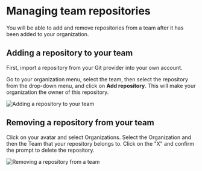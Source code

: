 # Managing team repositories

You will be able to add and remove repositories from a team after it has been added to your organization.

## Adding a repository to your team

First, import a repository from your Git provider into your own account.

Go to your organization menu, select the team, then select the repository from the drop-down menu, and click on **Add repository**. This will make your organization the owner of this repository.

![Adding a repository to your team](images/add-project-team.gif)

## Removing a repository from your team

Click on your avatar and select Organizations. Select the Organization and then the Team that your repository belongs to. Click on the "X" and confirm the prompt to delete the repository.

![Removing a repository from a team](images/remove_project_from_team.gif)
